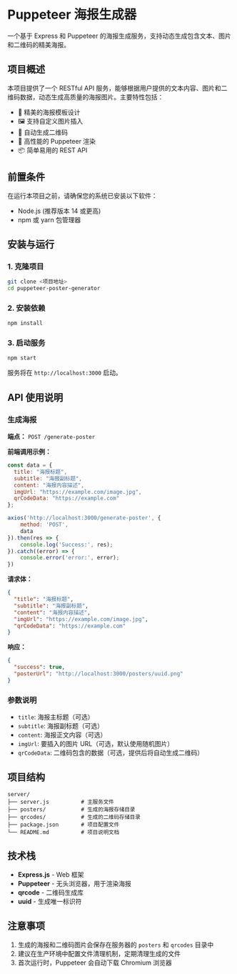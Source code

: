# Puppeteer 海报生成器

一个基于 Express 和 Puppeteer 的海报生成服务，支持动态生成包含文本、图片和二维码的精美海报。

## 项目概述

本项目提供了一个 RESTful API 服务，能够根据用户提供的文本内容、图片和二维码数据，动态生成高质量的海报图片。主要特性包括：

- 🎨 精美的海报模板设计
- 🖼️ 支持自定义图片插入
- 📱 自动生成二维码
- 🚀 高性能的 Puppeteer 渲染
- 📦 简单易用的 REST API

## 前置条件

在运行本项目之前，请确保您的系统已安装以下软件：

- Node.js (推荐版本 14 或更高)
- npm 或 yarn 包管理器

## 安装与运行

### 1. 克隆项目

```bash
git clone <项目地址>
cd puppeteer-poster-generator
```

### 2. 安装依赖

```bash
npm install
```

### 3. 启动服务

```bash
npm start
```

服务将在 `http://localhost:3000` 启动。

## API 使用说明

### 生成海报

**端点：** `POST /generate-poster`

**前端调用示例：**
```javascript
const data = {
  title: "海报标题",
  subtitle: "海报副标题",
  content: "海报内容描述",
  imgUrl: "https://example.com/image.jpg",
  qrCodeData: "https://example.com"
};

axios('http://localhost:3000/generate-poster', {
    method: 'POST',
    data
}).then(res => {
    console.log('Success:', res);
}).catch((error) => {
    console.error('error:', error);
})
```

**请求体：**
```json
{
  "title": "海报标题",
  "subtitle": "海报副标题",
  "content": "海报内容描述",
  "imgUrl": "https://example.com/image.jpg",
  "qrCodeData": "https://example.com"
}
```

**响应：**
```json
{
  "success": true,
  "posterUrl": "http://localhost:3000/posters/uuid.png"
}
```

### 参数说明

- `title`: 海报主标题（可选）
- `subtitle`: 海报副标题（可选）
- `content`: 海报正文内容（可选）
- `imgUrl`: 要插入的图片 URL（可选，默认使用随机图片）
- `qrCodeData`: 二维码包含的数据（可选，提供后将自动生成二维码）

## 项目结构

```
server/
├── server.js          # 主服务文件
├── posters/           # 生成的海报存储目录
├── qrcodes/           # 生成的二维码存储目录
├── package.json       # 项目配置文件
└── README.md          # 项目说明文档
```

## 技术栈

- **Express.js** - Web 框架
- **Puppeteer** - 无头浏览器，用于渲染海报
- **qrcode** - 二维码生成库
- **uuid** - 生成唯一标识符

## 注意事项

1. 生成的海报和二维码图片会保存在服务器的 `posters` 和 `qrcodes` 目录中
2. 建议在生产环境中配置文件清理机制，定期清理生成的文件
3. 首次运行时，Puppeteer 会自动下载 Chromium 浏览器
